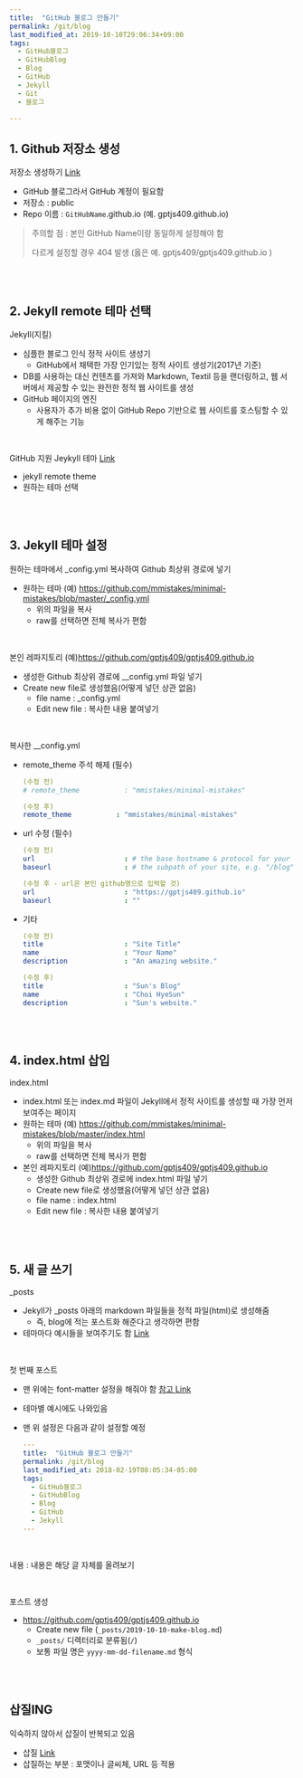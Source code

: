 ```yaml
---
title:  "GitHub 블로그 만들기"
permalink: /git/blog
last_modified_at: 2019-10-10T29:06:34+09:00
tags:
  - GitHub블로그
  - GitHubBlog
  - Blog
  - GitHub
  - Jekyll
  - Git
  - 블로그

---
```


## 1. Github 저장소 생성

저장소 생성하기 [Link](https://github.com/new) 
- GitHub 블로그라서 GitHub 계정이 필요함
- 저장소 : public
- Repo 이름 : `GitHubName`.github.io (예. gptjs409.github.io)
> 주의할 점 : 본인 GitHub Name이랑 동일하게 설정해야 함 
> 
> 다르게 설정할 경우 404 발생 (옳은 예. gptjs409/gptjs409.github.io )

<br>
<br>

## 2. Jekyll remote 테마 선택

Jekyll(지킬)
- 심플한 블로그 인식 정적 사이트 생성기
  - GitHub에서 채택한 가장 인기있는 정적 사이트 생성기(2017년 기준)
- DB를 사용하는 대신 컨텐츠를 가져와 Markdown, Textil 등을 랜더링하고, 웹 서버에서 제공할 수 있는 완전한 정적 웹 사이트를 생성
- GitHub 페이지의 엔진
  - 사용자가 추가 비용 없이 GitHub Repo 기반으로 웹 사이트를 호스팅할 수 있게 해주는 기능

<br>

GitHub 지원 Jeykyll 테마 [Link](https://github.com/topics/jekyll-theme)
- jekyll remote theme
- 원하는 테마 선택

<br>
<br>

## 3. Jekyll 테마 설정

원하는 테마에서 _config.yml 복사하여 Github 최상위 경로에 넣기
- 원하는 테마 (예) https://github.com/mmistakes/minimal-mistakes/blob/master/_config.yml
  - 위의 파일을 복사
  - raw를 선택하면 전체 복사가 편함
  
<br>

본인 레파지토리 (예)https://github.com/gptjs409/gptjs409.github.io
- 생성한 Github 최상위 경로에 __config.yml 파일 넣기
- Create new file로 생성했음(어떻게 넣던 상관 없음)
  - file name : _config.yml
  - Edit new file : 복사한 내용 붙여넣기

<br>

복사한 __config.yml
- remote_theme 주석 해제 (필수)
  ```yml
  (수정 전)
  # remote_theme           : "mmistakes/minimal-mistakes"
  
  (수정 후)
  remote_theme           : "mmistakes/minimal-mistakes"
  ```
- url 수정 (필수)
  ```yml
  (수정 전)
  url                      : # the base hostname & protocol for your site e.g. "https://mmistakes.github.io"
  baseurl                  : # the subpath of your site, e.g. "/blog"
  
  (수정 후 - url은 본인 github명으로 입력할 것)
  url                      : "https://gptjs409.github.io"
  baseurl                  : ""
  ```
- 기타
  ```yml
  (수정 전)
  title                    : "Site Title"
  name                     : "Your Name"
  description              : "An amazing website."
  
  (수정 후)
  title                    : "Sun's Blog"
  name                     : "Choi HyeSun"
  description              : "Sun's website."
  ```

<br>
<br>

## 4. index.html 삽입

index.html
- index.html 또는 index.md 파일이 Jekyll에서 정적 사이트를 생성할 때 가장 먼저 보여주는 페이지
- 원하는 테마 (예) https://github.com/mmistakes/minimal-mistakes/blob/master/index.html
  - 위의 파일을 복사
  - raw를 선택하면 전체 복사가 편함
- 본인 레파지토리 (예)https://github.com/gptjs409/gptjs409.github.io
  - 생성한 Github 최상위 경로에 index.html 파일 넣기
  - Create new file로 생성했음(어떻게 넣던 상관 없음)
  - file name : index.html
  - Edit new file : 복사한 내용 붙여넣기

<br>
<br>

## 5. 새 글 쓰기

_posts
- Jekyll가 _posts 아래의 markdown 파일들을 정적 파일(html)로 생성해줌
  - 즉, blog에 적는 포스트화 해준다고 생각하면 편함
- 테마마다 예시들을 보여주기도 함 [Link](https://github.com/mmistakes/minimal-mistakes/tree/master/test/_posts)
  
<br>

첫 번째 포스트
- 맨 위에는 font-matter 설정을 해줘야 함 [참고 Link](https://jekyllrb.com/docs/front-matter/)
- 테마별 예시에도 나와있음
- 맨 위 설정은 다음과 같이 설정할 예정

  ```yml
  ---
  title:  "GitHub 블로그 만들기"
  permalink: /git/blog
  last_modified_at: 2018-02-19T08:05:34-05:00
  tags:
    - GitHub블로그
    - GitHubBlog
    - Blog
    - GitHub
    - Jekyll
  ---
  ```

<br>

내용 : 내용은 해당 글 자체를 올려보기

<br>

포스트 생성
- https://github.com/gptjs409/gptjs409.github.io
  - Create new file (`_posts/2019-10-10-make-blog.md`)
  - `_posts/` 디렉터리로 분류됨(`/`)
  - 보통 파일 명은 `yyyy-mm-dd-filename.md` 형식
  
<br>
<br>

## 삽질ING
익숙하지 않아서 삽질이 반복되고 있음
- 삽질 [Link](https://github.com/gptjs409/gptjs409.github.io/issues/1)
- 삽질하는 부분 : 포맷이나 글씨체, URL 등 적용
